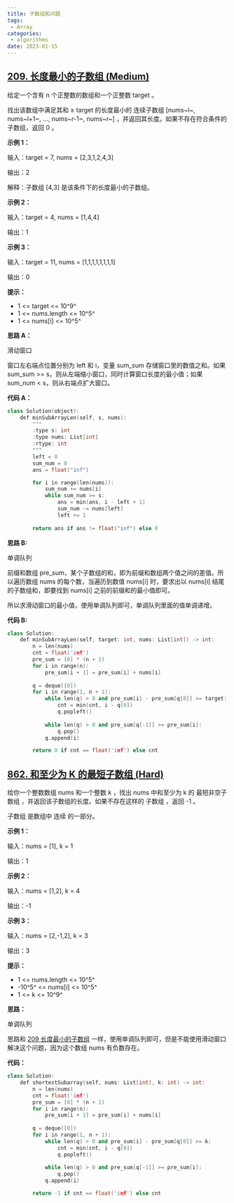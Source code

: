 ```yaml
---
title: 子数组和问题
tags:
 - Array
categories:
 - algorithms
date: 2023-01-15
---
```


## [209. 长度最小的子数组 (Medium)](https://leetcode.cn/problems/minimum-size-subarray-sum/)

给定一个含有 n 个正整数的数组和一个正整数 target 。

找出该数组中满足其和 ≥ target 的长度最小的 连续子数组 [nums~l~, nums~l+1~, ..., nums~r-1~, nums~r~] ，并返回其长度。如果不存在符合条件的子数组，返回 0 。

**示例 1：**

输入：target = 7, nums = [2,3,1,2,4,3]

输出：2

解释：子数组 [4,3] 是该条件下的长度最小的子数组。

**示例 2：**

输入：target = 4, nums = [1,4,4]

输出：1

**示例 3：**

输入：target = 11, nums = [1,1,1,1,1,1,1,1]

输出：0

**提示：**
- 1 <= target <= 10^9^
- 1 <= nums.length <= 10^5^
- 1 <= nums[i] <= 10^5^
 
**思路 A：**

滑动窗口

窗口左右端点位置分别为 left 和 i，变量 sum_sum 存储窗口里的数值之和。如果 sum_sum >= s，则从左端缩小窗口，同时计算窗口长度的最小值；如果 sum_num < s，则从右端点扩大窗口。

**代码 A：**

```cpp
class Solution(object):
    def minSubArrayLen(self, s, nums):
        """
        :type s: int
        :type nums: List[int]
        :rtype: int
        """
        left = 0
        sum_num = 0
        ans = float("inf")

        for i in range(len(nums)):
            sum_num += nums[i]
            while sum_num >= s:
                ans = min(ans, i - left + 1)
                sum_num -= nums[left]
                left += 1
        
        return ans if ans != float("inf") else 0
```

**思路 B:**

单调队列

前缀和数组 pre_sum，某个子数组的和，即为前缀和数组两个值之间的差值。所以遍历数组 nums 的每个数，当遍历到数值 nums[i] 时，要求出以 nums[i] 结尾的子数组和，即要找到 nums[i] 之前的前缀和的最小值即可。

所以求滑动窗口的最小值，使用单调队列即可，单调队列里面的值单调递增。

**代码 B:**

```cpp
class Solution:
    def minSubArrayLen(self, target: int, nums: List[int]) -> int:
        n = len(nums)
        cnt = float('inf')
        pre_sum = [0] * (n + 1)
        for i in range(n):
            pre_sum[i + 1] = pre_sum[i] + nums[i]
        
        q = deque([0])
        for i in range(1, n + 1):
            while len(q) > 0 and pre_sum[i] - pre_sum[q[0]] >= target:
                cnt = min(cnt, i - q[0])
                q.popleft()
            
            while len(q) > 0 and pre_sum[q[-1]] >= pre_sum[i]:
                q.pop()
            q.append(i)

        return 0 if cnt == float('inf') else cnt
```

## [862. 和至少为 K 的最短子数组 (Hard)](https://leetcode.cn/problems/shortest-subarray-with-sum-at-least-k/)

给你一个整数数组 nums 和一个整数 k ，找出 nums 中和至少为 k 的 最短非空子数组 ，并返回该子数组的长度。如果不存在这样的 子数组 ，返回 -1 。

子数组 是数组中 连续 的一部分。

**示例 1：**

输入：nums = [1], k = 1

输出：1

**示例 2：**

输入：nums = [1,2], k = 4

输出：-1

**示例 3：**

输入：nums = [2,-1,2], k = 3

输出：3

**提示：**
- 1 <= nums.length <= 10^5^
- -10^5^ <= nums[i] <= 10^5^
- 1 <= k <= 10^9^

**思路：**

单调队列

思路和 [209 长度最小的子数组](https://leetcode.cn/problems/minimum-size-subarray-sum/) 一样，使用单调队列即可，但是不能使用滑动窗口解决这个问题，因为这个数组 nums 有负数存在。

**代码：**

```cpp
class Solution:
    def shortestSubarray(self, nums: List[int], k: int) -> int:
        n = len(nums)
        cnt = float('inf')
        pre_sum = [0] * (n + 1)
        for i in range(n):
            pre_sum[i + 1] = pre_sum[i] + nums[i]
        
        q = deque([0])
        for i in range(1, n + 1):
            while len(q) > 0 and pre_sum[i] - pre_sum[q[0]] >= k:
                cnt = min(cnt, i - q[0])
                q.popleft()
            
            while len(q) > 0 and pre_sum[q[-1]] >= pre_sum[i]:
                q.pop()
            q.append(i)

        return -1 if cnt == float('inf') else cnt
```
